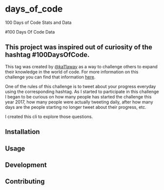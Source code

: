 # days_of_code
100 Days of Code Stats and Data

#100 Days Of Code Data

## This project was inspired out of curiosity of the hashtag #100DaysOfCode.
This tag was created by [@ka11away](https://twitter.com/ka11away) as a way to challenge others
to expand their knowledge in the world of code. For more information on this challenge you can
find that information [here](https://medium.freecodecamp.com/join-the-100daysofcode-556ddb4579e4).

One of the rules of this challenge is to tweet about your progress everyday using the corresponding
hashtag. As I started to participate in this challenge I began to be curious on how many people
has started the challenge this year 2017, how many people were actually tweeting daily,
after how many days are the people starting no longer tweet about their progress, etc.

I created this cli to explore those questions.

## Installation


## Usage


## Development


## Contributing
